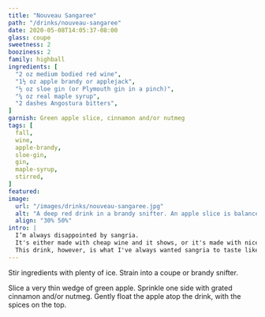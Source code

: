 ```yaml
---
title: "Nouveau Sangaree"
path: "/drinks/nouveau-sangaree"
date: 2020-05-08T14:05:37-08:00
glass: coupe
sweetness: 2
booziness: 2
family: highball
ingredients: [
  "2 oz medium bodied red wine",
  "1½ oz apple brandy or applejack",
  "½ oz sloe gin (or Plymouth gin in a pinch)",
  "¼ oz real maple syrup",
  "2 dashes Angostura bitters",
]
garnish: Green apple slice, cinnamon and/or nutmeg
tags: [
  fall,
  wine,
  apple-brandy,
  sloe-gin,
  gin,
  maple-syrup,
  stirred,
]
featured:
image:
  url: "/images/drinks/nouveau-sangaree.jpg"
  alt: "A deep red drink in a brandy snifter. An apple slice is balanced on the rim of the glass."
  align: "30% 50%"
intro: |
  I’m always disappointed by sangria.
  It's either made with cheap wine and it shows, or it's made with nice wine that would honestly taste better on its own.
  This drink, however, is what I've always wanted sangria to taste like.
---
```

Stir ingredients with plenty of ice.
Strain into a coupe or brandy snifter.

Slice a very thin wedge of green apple.
Sprinkle one side with grated cinnamon and/or nutmeg.
Gently float the apple atop the drink, with the spices on the top.
